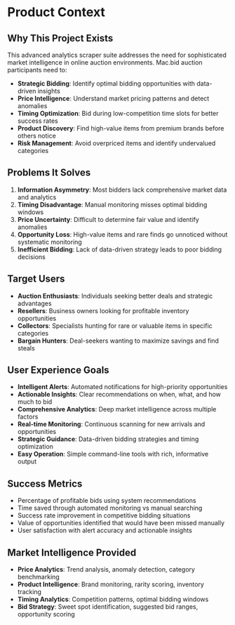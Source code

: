# Product Context

## Why This Project Exists
This advanced analytics scraper suite addresses the need for sophisticated market intelligence in online auction environments. Mac.bid auction participants need to:

- **Strategic Bidding**: Identify optimal bidding opportunities with data-driven insights
- **Price Intelligence**: Understand market pricing patterns and detect anomalies
- **Timing Optimization**: Bid during low-competition time slots for better success rates
- **Product Discovery**: Find high-value items from premium brands before others notice
- **Risk Management**: Avoid overpriced items and identify undervalued categories

## Problems It Solves
1. **Information Asymmetry**: Most bidders lack comprehensive market data and analytics
2. **Timing Disadvantage**: Manual monitoring misses optimal bidding windows
3. **Price Uncertainty**: Difficult to determine fair value and identify anomalies
4. **Opportunity Loss**: High-value items and rare finds go unnoticed without systematic monitoring
5. **Inefficient Bidding**: Lack of data-driven strategy leads to poor bidding decisions

## Target Users
- **Auction Enthusiasts**: Individuals seeking better deals and strategic advantages
- **Resellers**: Business owners looking for profitable inventory opportunities
- **Collectors**: Specialists hunting for rare or valuable items in specific categories
- **Bargain Hunters**: Deal-seekers wanting to maximize savings and find steals

## User Experience Goals
- **Intelligent Alerts**: Automated notifications for high-priority opportunities
- **Actionable Insights**: Clear recommendations on when, what, and how much to bid
- **Comprehensive Analytics**: Deep market intelligence across multiple factors
- **Real-time Monitoring**: Continuous scanning for new arrivals and opportunities
- **Strategic Guidance**: Data-driven bidding strategies and timing optimization
- **Easy Operation**: Simple command-line tools with rich, informative output

## Success Metrics
- Percentage of profitable bids using system recommendations
- Time saved through automated monitoring vs manual searching
- Success rate improvement in competitive bidding situations
- Value of opportunities identified that would have been missed manually
- User satisfaction with alert accuracy and actionable insights

## Market Intelligence Provided
- **Price Analytics**: Trend analysis, anomaly detection, category benchmarking
- **Product Intelligence**: Brand monitoring, rarity scoring, inventory tracking
- **Timing Analytics**: Competition patterns, optimal bidding windows
- **Bid Strategy**: Sweet spot identification, suggested bid ranges, opportunity scoring 